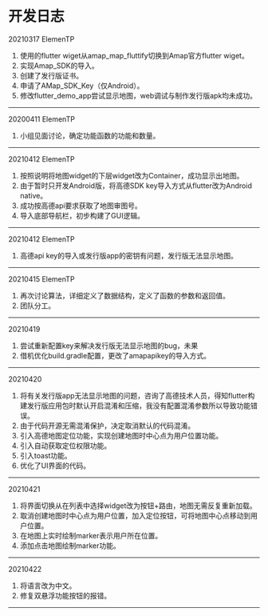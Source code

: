 # 开发日志

20210317 ElemenTP  

1. 使用的flutter wiget从amap_map_fluttify切换到Amap官方flutter wiget。
2. 实现Amap_SDK的导入。
3. 创建了发行版证书。
4. 申请了AMap_SDK_Key（仅Android）。
5. 修改flutter_demo_app尝试显示地图，web调试与制作发行版apk均未成功。
***

20200411 ElemenTP

1. 小组见面讨论，确定功能函数的功能和数量。
***

20210412 ElemenTP

1. 按照说明将地图widget的下层widget改为Container，成功显示出地图。  
2. 由于暂时只开发Android版，将高德SDK key导入方式从flutter改为Android native。
3. 成功按高德api要求获取了地图审图号。
4. 导入底部导航栏，初步构建了GUI逻辑。
***

20210412 ElemenTP

1. 高德api key的导入或发行版app的密钥有问题，发行版无法显示地图。
***

20210415 ElemenTP

1. 再次讨论算法，详细定义了数据结构，定义了函数的参数和返回值。
2. 团队分工。
***

20210419

1. 尝试重新配置key来解决发行版无法显示地图的bug，未果
2. 借机优化build.gradle配置，更改了amapapikey的导入方式。
***

20210420

1. 将有关发行版app无法显示地图的问题，咨询了高德技术人员，得知flutter构建发行版应用包时默认开启混淆和压缩，我没有配置混淆参数所以导致功能错误。
2. 由于代码开源无需混淆保护，决定取消默认的代码混淆。
3. 引入高德地图定位功能，实现创建地图时中心点为用户位置功能。
4. 引入自动获取定位权限功能。
5. 引入toast功能。
6. 优化了UI界面的代码。
***

20210421

1. 将界面切换从在列表中选择widget改为按钮+路由，地图无需反复重新加载。
2. 取消创建地图时中心点为用户位置，加入定位按钮，可将地图中心点移动到用户位置。
3. 在地图上实时绘制marker表示用户所在位置。
4. 添加点击地图绘制marker功能。
***

20210422

1. 将语言改为中文。
2. 修复双悬浮功能按钮的报错。
***